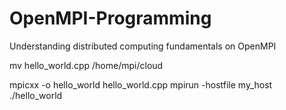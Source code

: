 # OpenMPI-Programming
Understanding distributed computing fundamentals on OpenMPI


mv hello_world.cpp /home/mpi/cloud

mpicxx -o hello_world hello_world.cpp
mpirun -hostfile my_host ./hello_world
